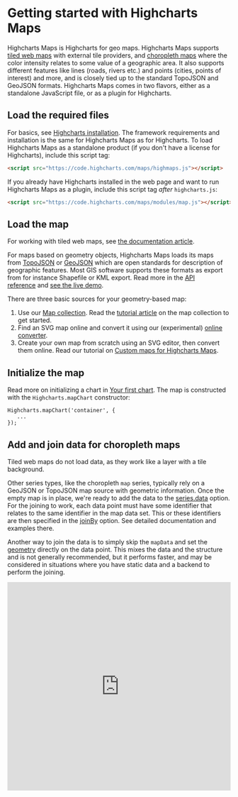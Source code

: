 Getting started with Highcharts Maps
===

Highcharts Maps is Highcharts for geo maps. Highcharts Maps supports [tiled web maps](https://www.highcharts.com/docs/maps/tiledwebmap) with external tile providers, and [choropleth maps](https://www.highcharts.com/docs/chart-concepts/dataviz-glossary#choropleth-map) where the color intensity relates to some value of a geographic area. It also supports different features like lines (roads, rivers etc.) and points (cities, points of interest) and more, and is closely tied up to the standard TopoJSON and GeoJSON formats. Highcharts Maps comes in two flavors, either as a standalone JavaScript file, or as a plugin for Highcharts.

Load the required files
-----------------------

For basics, see [Highcharts installation](https://highcharts.com/docs/getting-started/installation). The framework requirements and installation is the same for Highcharts Maps as for Highcharts. To load Highcharts Maps as a standalone product (if you don't have a license for Highcharts), include this script tag:


```html
<script src="https://code.highcharts.com/maps/highmaps.js"></script>
```

If you already have Highcharts installed in the web page and want to run Highcharts Maps as a plugin, include this script tag _after_ `highcharts.js`:

```html
<script src="https://code.highcharts.com/maps/modules/map.js"></script>
```

Load the map
------------
For working with tiled web maps, see [the documentation article](https://www.highcharts.com/docs/maps/tiledwebmap).

For maps based on geometry objects, Highcharts Maps loads its maps from [TopoJSON](https://github.com/topojson/topojson) or [GeoJSON](https://datatracker.ietf.org/doc/html/rfc7946) which are open standards for description of geographic features. Most GIS software supports these formats as export from for instance Shapefile or KML export. Read more in the [API reference](https://api.highcharts.com/class-reference/Highcharts.GeoJSON) and [see the live demo](https://jsfiddle.net/gh/get/library/pure/highcharts/highcharts/tree/master/samples/maps/demo/mapline-mappoint/).

There are three basic sources for your geometry-based map:

1.  Use our [Map collection](https://code.highcharts.com/mapdata/). Read the [tutorial article](https://highcharts.com/docs/maps/map-collection) on the map collection to get started.
2.  Find an SVG map online and convert it using our (experimental) [online converter](https://highcharts.github.io/map-from-svg). 
3.  Create your own map from scratch using an SVG editor, then convert them online. Read our tutorial on [Custom maps for Highcharts Maps](https://www.highcharts.com/docs/maps/create-custom-maps).

Initialize the map
------------------

Read more on initializing a chart in [Your first chart](https://highcharts.com/docs/getting-started/your-first-chart). The map is constructed with the `Highcharts.mapChart` constructor:

    Highcharts.mapChart('container', {
       ...
    });

Add and join data for choropleth maps
-------------------------------------

Tiled web maps do not load data, as they work like a layer with a tile background.

Other series types, like the choropleth `map` series, typically rely on a GeoJSON or TopoJSON map source with geometric information. Once the empty map is in place, we're ready to add the data to the [series.data](https://api.highcharts.com/highmaps/series.map.data) option. For the joining to work, each data point must have some identifier that relates to the same identifier in the map data set. This or these identifiers are then specified in the [joinBy](https://api.highcharts.com/highmaps/plotOptions.series.joinBy) option. See detailed documentation and examples there.

Another way to join the data is to simply skip the `mapData` and set the [geometry](https://api.highcharts.com/highmaps/series.map.data.geometry) directly on the data point. This mixes the data and the structure and is not generally recommended, but it performs faster, and may be considered in situations where you have static data and a backend to perform the joining.

<iframe style="width: 100%; height: 470px; border: none;" src="https://www.highcharts.com/samples/embed/maps/demo/basic-map" allow="fullscreen"></iframe>
